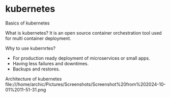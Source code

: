 # kubernetes
Basics of kubernetes

What is kubernetes?
It is an open source container orchestration tool used for multi container deployment.

Why to use kubernrtes?
- For production ready deployment of microservices or small apps.
- Having less failures and downtimes.
- Backups and restores.

Architecture of kubernetes
file:///home/archic/Pictures/Screenshots/Screenshot%20from%202024-10-01%2011-51-31.png




